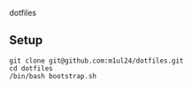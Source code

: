 dotfiles

## Setup

```
git clone git@github.com:m1ul24/dotfiles.git
cd dotfiles
/bin/bash bootstrap.sh
```
